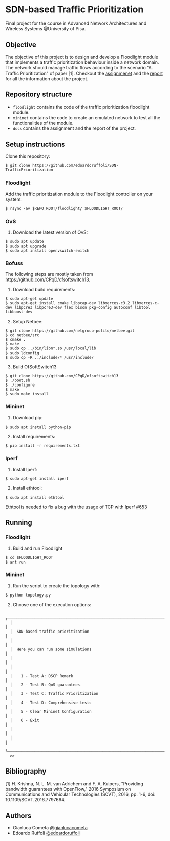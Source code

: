 # SDN-based Traffic Prioritization

Final project for the course in Advanced Network Architectures and Wireless 
Systems @University of Pisa.

## Objective
The objective of this project is to design and develop a Floodlight module that implements a traffic prioritization behaviour inside a network domain. The network should manage traffic flows according to the scenario "A. Traffic Prioritization" of paper [1]. 
Checkout the [assignmenet](assignment.pdf) and the [report](report.pdf) for all the information about the project.

## Repository structure
 - `floodlight` contains the code of the traffic prioritization floodlight module.
 - `mininet` contains the code to create an emulated network to test all the functionalities of the module. 
 - `docs` contains the assignment and the report of the project.
 
## Setup instructions
Clone this repository:
```
$ git clone https://github.com/edoardoruffoli/SDN-TrafficPrioritization
```

### Floodlight
Add the traffic prioritization module to the Floodlight controller on your system:
```
$ rsync -av $REPO_ROOT/floodlight/ $FLOODLIGHT_ROOT/
```

### OvS
1. Download the latest version of OvS:
```
$ sudo apt update
$ sudo apt upgrade
$ sudo apt install openvswitch-switch
```

### Bofuss
The following steps are mostly taken from https://github.com/CPqD/ofsoftswitch13.

1. Download build requirements:
```
$ sudo apt-get update
$ sudo apt-get install cmake libpcap-dev libxerces-c3.2 libxerces-c-dev libpcre3 libpcre3-dev flex bison pkg-config autoconf libtool libboost-dev
```

2. Setup Netbee:
```
$ git clone https://github.com/netgroup-polito/netbee.git
$ cd netbee/src
$ cmake .
$ make
$ sudo cp ../bin/libn*.so /usr/local/lib
$ sudo ldconfig
$ sudo cp -R ../include/* /usr/include/
```

3. Build OfSoftSwitch13
```
$ git clone https://github.com/CPqD/ofsoftswitch13
$ ./boot.sh
$ ./configure
$ make
$ sudo make install
```

### Mininet
1. Download pip:
```
$ sudo apt install python-pip
```

2. Install requirements:
```
$ pip install -r requirements.txt
```

### Iperf
1. Install Iperf:
```
$ sudo apt-get install iperf
```

2. Install ethtool:
```
$ sudo apt install ethtool
```
Ethtool is needed to fix a bug with the usage of TCP with Iperf [#653](https://github.com/mininet/mininet/issues/653)

## Running
### Floodlight
1. Build and run Floodlight
```
$ cd $FLOODLIGHT_ROOT
$ ant run
```
### Mininet
1. Run the script to create the topology with:
```
$ python topology.py
```
2. Choose one of the execution options:
```
  ┌─────────────────────────────────────────────────────────────────────────┐
  │                                                                         │
  │  SDN-based traffic prioritization                                       │
  │                                                                         │
  │  Here you can run some simulations                                      │
  │                                                                         │
  │                                                                         │
  │    1 - Test A: DSCP Remark                                              │
  │    2 - Test B: QoS guarantees                                           │
  │    3 - Test C: Traffic Prioritization                                   │
  │    4 - Test D: Comprehensive tests                                      │
  │    5 - Clear Mininet Configuration                                      │
  │    6 - Exit                                                             │
  │                                                                         │
  │                                                                         │
  └─────────────────────────────────────────────────────────────────────────┘
  >> 
```
 
 ## Bibliography
[1] H. Krishna, N. L. M. van Adrichem and F. A. Kuipers, "Providing bandwidth guarantees
with OpenFlow," 2016 Symposium on Communications and Vehicular Technologies (SCVT),
2016, pp. 1-6, doi: 10.1109/SCVT.2016.7797664.
 
 ## Authors
 - Gianluca Cometa [@gianlucacometa](https://github.com/gianlucacometa)
 - Edoardo Ruffoli [@edoardoruffoli](https://github.com/edoardoruffoli)
